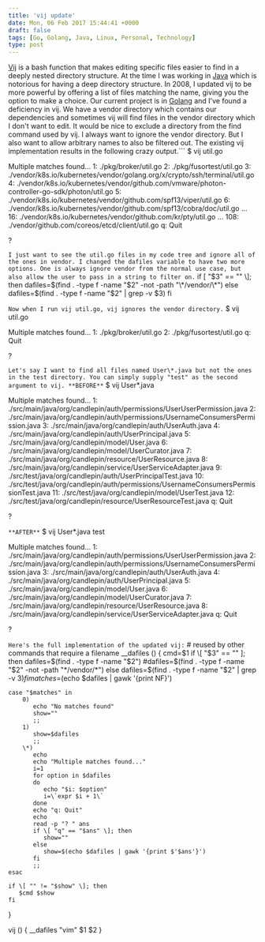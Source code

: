 ```yaml
---
title: 'vij update'
date: Mon, 06 Feb 2017 15:44:41 +0000
draft: false
tags: [Go, Golang, Java, Linux, Personal, Technology]
type: post
---
```


[Vij](https://zeusville.wordpress.com/2008/10/10/vij/) is a bash function that makes editing specific files easier to find in a deeply nested directory structure. At the time I was working in [Java](https://www.java.com/en/) which is notorious for having a deep directory structure. In 2008, I updated vij to be more powerful by offering a list of files matching the name, giving you the option to make a choice. Our current project is in [Golang](https://golang.org/) and I've found a deficiency in vij. We have a vendor directory which contains our dependencies and sometimes vij will find files in the vendor directory which I don't want to edit. It would be nice to exclude a directory from the find command used by vij. I always want to ignore the vendor directory. But I also want to allow arbitrary names to also be filtered out. The existing vij implementation results in the following crazy output.```
$ vij util.go

Multiple matches found...
1: ./pkg/broker/util.go
2: ./pkg/fusortest/util.go
3: ./vendor/k8s.io/kubernetes/vendor/golang.org/x/crypto/ssh/terminal/util.go
4: ./vendor/k8s.io/kubernetes/vendor/github.com/vmware/photon-controller-go-sdk/photon/util.go
5: ./vendor/k8s.io/kubernetes/vendor/github.com/spf13/viper/util.go
6: ./vendor/k8s.io/kubernetes/vendor/github.com/spf13/cobra/doc/util.go
...
16: ./vendor/k8s.io/kubernetes/vendor/github.com/kr/pty/util.go
...
108: ./vendor/github.com/coreos/etcd/client/util.go
q: Quit

? 

```I just want to see the util.go files in my code tree and ignore all of the ones in vendor. I changed the dafiles variable to have two more options. One is always ignore vendor from the normal use case, but also allow the user to pass in a string to filter on.```
    if \[ "$3" == "" \]; then
        dafiles=$(find . -type f -name "$2" -not -path "\*/vendor/\*")
    else 
        dafiles=$(find . -type f -name "$2" | grep -v $3)
    fi

```Now when I run vij util.go, vij ignores the vendor directory.```
$ vij util.go

Multiple matches found...
1: ./pkg/broker/util.go
2: ./pkg/fusortest/util.go
q: Quit

? 

```Let's say I want to find all files named User\*.java but not the ones in the test directory. You can simply supply "test" as the second argument to vij. **BEFORE**```
$ vij User\*.java

Multiple matches found...
1: ./src/main/java/org/candlepin/auth/permissions/UserUserPermission.java
2: ./src/main/java/org/candlepin/auth/permissions/UsernameConsumersPermission.java
3: ./src/main/java/org/candlepin/auth/UserAuth.java
4: ./src/main/java/org/candlepin/auth/UserPrincipal.java
5: ./src/main/java/org/candlepin/model/User.java
6: ./src/main/java/org/candlepin/model/UserCurator.java
7: ./src/main/java/org/candlepin/resource/UserResource.java
8: ./src/main/java/org/candlepin/service/UserServiceAdapter.java
9: ./src/test/java/org/candlepin/auth/UserPrincipalTest.java
10: ./src/test/java/org/candlepin/auth/permissions/UsernameConsumersPermissionTest.java
11: ./src/test/java/org/candlepin/model/UserTest.java
12: ./src/test/java/org/candlepin/resource/UserResourceTest.java
q: Quit

? 


```**AFTER**```
$ vij User\*.java test

Multiple matches found...
1: ./src/main/java/org/candlepin/auth/permissions/UserUserPermission.java
2: ./src/main/java/org/candlepin/auth/permissions/UsernameConsumersPermission.java
3: ./src/main/java/org/candlepin/auth/UserAuth.java
4: ./src/main/java/org/candlepin/auth/UserPrincipal.java
5: ./src/main/java/org/candlepin/model/User.java
6: ./src/main/java/org/candlepin/model/UserCurator.java
7: ./src/main/java/org/candlepin/resource/UserResource.java
8: ./src/main/java/org/candlepin/service/UserServiceAdapter.java
q: Quit

? 

```Here's the full implementation of the updated vij:```
\# reused by other commands that require a filename
\_\_dafiles ()
{
    cmd=$1
    if \[ "$3" == "" \]; then
        dafiles=$(find . -type f -name "$2")
        #dafiles=$(find . -type f -name "$2" -not -path "\*/vendor/\*")
    else
        dafiles=$(find . -type f -name "$2" | grep -v $3)
    fi
    matches=$(echo $dafiles | gawk '{print NF}')

    case "$matches" in
        0)
           echo "No matches found"
           show=""
           ;;
        1)
           show=$dafiles
           ;;
        \*)
           echo
           echo "Multiple matches found..."
           i=1
           for option in $dafiles
           do
              echo "$i: $option"
              i=\`expr $i + 1\`
           done
           echo "q: Quit"
           echo 
           read -p "? " ans
           if \[ "q" == "$ans" \]; then
              show=""
           else
              show=$(echo $dafiles | gawk '{print $'$ans'}')
           fi
           ;;
    esac

    if \[ "" != "$show" \]; then
       $cmd $show
    fi
}

vij ()
{
    \_\_dafiles "vim" $1 $2
}

```
